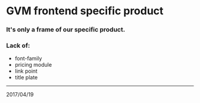 # GVM frontend specific product

### It's only a frame of our specific product.
### Lack of:
- font-family
- pricing module
- link point
- title plate
***
2017/04/19
